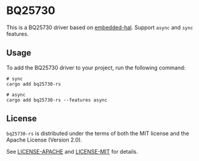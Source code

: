 # BQ25730

This is a BQ25730 driver based on [embedded-hal](https://crates.io/crates/embedded-hal). Support `async` and `sync` features.

## Usage

To add the BQ25730 driver to your project, run the following command:

```shell
# sync
cargo add bq25730-rs

# async
cargo add bq25730-rs --features async
```

## License

`bq25730-rs` is distributed under the terms of both the MIT license and the Apache License (Version 2.0).

See [LICENSE-APACHE](LICENSE-APACHE) and [LICENSE-MIT](LICENSE-MIT) for details.
